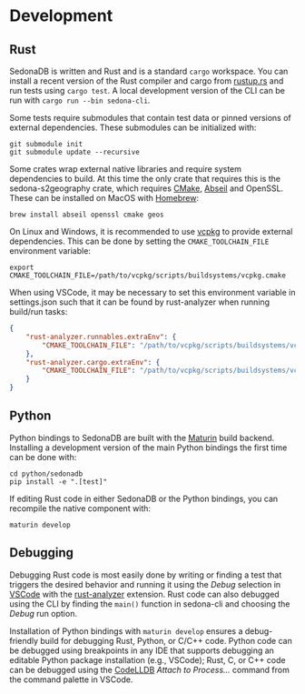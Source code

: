 
# Development

## Rust

SedonaDB is written and Rust and is a standard `cargo` workspace. You can
install a recent version of the Rust compiler and cargo from
[rustup.rs](https://rustup.rs/) and run tests using `cargo test`. A local
development version of the CLI can be run with `cargo run --bin sedona-cli`.

Some tests require submodules that contain test data or pinned versions of
external dependencies. These submodules can be initialized with:

```shell
git submodule init
git submodule update --recursive
```

Some crates wrap external native libraries and require system dependencies
to build. At this time the only crate that requires this is the sedona-s2geography
crate, which requires [CMake](https://cmake.org),
[Abseil](https://github.com/abseil/abseil-cpp) and OpenSSL. These can be installed
on MacOS with [Homebrew](https://brew.sh):

```shell
brew install abseil openssl cmake geos
```

On Linux and Windows, it is recommended to use [vcpkg](https://github.com/microsoft/vcpkg)
to provide external dependencies. This can be done by setting the `CMAKE_TOOLCHAIN_FILE`
environment variable:

```shell
export CMAKE_TOOLCHAIN_FILE=/path/to/vcpkg/scripts/buildsystems/vcpkg.cmake
```

When using VSCode, it may be necessary to set this environment variable in settings.json
such that it can be found by rust-analyzer when running build/run tasks:

```json
{
    "rust-analyzer.runnables.extraEnv": {
        "CMAKE_TOOLCHAIN_FILE": "/path/to/vcpkg/scripts/buildsystems/vcpkg.cmake"
    },
    "rust-analyzer.cargo.extraEnv": {
        "CMAKE_TOOLCHAIN_FILE": "/path/to/vcpkg/scripts/buildsystems/vcpkg.cmake"
    }
}
```

## Python

Python bindings to SedonaDB are built with the [Maturin](https://www.maturin.rs) build
backend. Installing a development version of the main Python bindings the first time
can be done with:

```shell
cd python/sedonadb
pip install -e ".[test]"
```

If editing Rust code in either SedonaDB or the Python bindings, you can recompile the
native component with:

```shell
maturin develop
```

## Debugging

Debugging Rust code is most easily done by writing or finding a test that triggers
the desired behavior and running it using the *Debug* selection in
[VSCode](https://code.visualstudio.com/) with the
[rust-analyzer](https://marketplace.visualstudio.com/items?itemName=rust-lang.rust-analyzer)
extension. Rust code can also debugged using the CLI by finding the `main()` function in
sedona-cli and choosing the *Debug* run option.

Installation of Python bindings with `maturin develop` ensures a debug-friendly build for
debugging Rust, Python, or C/C++ code. Python code can be debugged using breakpoints in
any IDE that supports debugging an editable Python package installation (e.g., VSCode);
Rust, C, or C++ code can be debugged using the
[CodeLLDB](https://marketplace.visualstudio.com/items?itemName=vadimcn.vscode-lldb)
*Attach to Process...* command from the command palette in VSCode.
